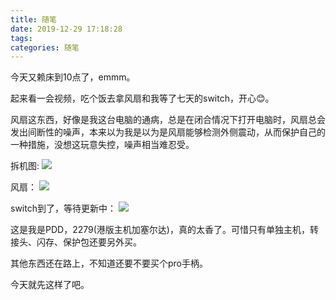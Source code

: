 ```yaml
---
title: 随笔
date: 2019-12-29 17:18:28
tags:
categories: 随笔
---
```



今天又赖床到10点了，emmm。

起来看一会视频，吃个饭去拿风扇和我等了七天的switch，开心😊。

风扇这东西，好像是我这台电脑的通病，总是在闭合情况下打开电脑时，风扇总会发出间断性的噪声，本来以为我是以为是风扇能够检测外侧震动，从而保护自己的一种措施，没想这玩意失控，噪声相当难忍受。


拆机图:
![](https://cdn.jsdelivr.net/gh/charstal/images/hexo/2019-12-29-mi-pro.jpg)


风扇：
![](https://cdn.jsdelivr.net/gh/charstal/images/hexo/2019-12-29-fan.jpg)


switch到了，等待更新中：
![](https://cdn.jsdelivr.net/gh/charstal/images/hexo/2019-12-29-switch.jpg)


这是我是PDD，2279(港版主机加塞尔达)，真的太香了。可惜只有单独主机，转接头、闪存、保护包还要另外买。

其他东西还在路上，不知道还要不要买个pro手柄。

今天就先这样了吧。